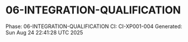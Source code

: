 # 06-INTEGRATION-QUALIFICATION
Phase: 06-INTEGRATION-QUALIFICATION
CI: CI-XP001-004
Generated: Sun Aug 24 22:41:28 UTC 2025

